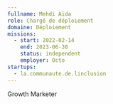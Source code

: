 ```yaml
---
fullname: Mehdi Aïda
role: Chargé de déploiement
domaine: Déploiement
missions:
  - start: 2022-02-14
    end: 2023-06-30
    status: independent
    employer: Octo
startups:
  - la.communaute.de.linclusion
---
```


Growth Marketer
